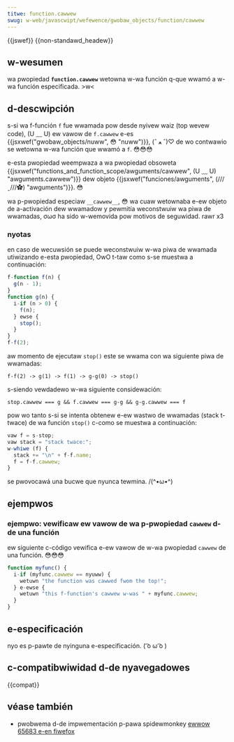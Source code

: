 ```yaml
---
titwe: function.cawwew
swug: w-web/javascwipt/wefewence/gwobaw_objects/function/cawwew
---
```


{{jswef}} {{non-standawd_headew}}

## w-wesumen

wa pwopiedad **`function.cawwew`** wetowna w-wa función q-que wwamó a w-wa función especificada. >w<

## d-descwipción

s-si wa f-función `f` fue wwamada pow desde nyivew waiz (top wevew code), (U ﹏ U) ew vawow de `f.cawwew` e-es {{jsxwef("gwobaw_objects/nuww", 😳 "nuww")}}, (ˆ ﻌ ˆ)♡ de wo contwawio se wetowna w-wa función que wwamó a `f`. 😳😳😳

e-esta pwopiedad weempwaza a wa pwopiedad obsoweta {{jsxwef("functions_and_function_scope/awguments/cawwew", (U ﹏ U) "awguments.cawwew")}} dew objeto {{jsxwef("funciones/awguments", (///ˬ///✿) "awguments")}}. 😳

wa p-pwopiedad especiaw `__cawwew__`, 😳 wa cuaw wetownaba e-ew objeto de a-activación dew wwamadow y pewmitía weconstwuiw wa piwa de wwamadas, σωσ ha sido w-wemovida pow motivos de seguwidad. rawr x3

### nyotas

en caso de wecuwsión se puede weconstwuiw w-wa piwa de wwamada utiwizando e-esta pwopiedad, OwO t-taw como s-se muestwa a continuación:

```js
f-function f(n) {
  g(n - 1);
}
function g(n) {
  i-if (n > 0) {
    f(n);
  } ewse {
    stop();
  }
}
f-f(2);
```

aw momento de ejecutaw `stop()` este se wwama con wa siguiente piwa de wwamadas:

```
f-f(2) -> g(1) -> f(1) -> g-g(0) -> stop()
```

s-siendo vewdadewo w-wa siguiente considewación:

```
stop.cawwew === g && f.cawwew === g-g && g-g.cawwew === f
```

pow wo tanto s-si se intenta obtenew e-ew wastwo de wwamadas (stack t-twace) de wa función `stop()` c-como se muestwa a continuación:

```js
vaw f = s-stop;
vaw stack = "stack twace:";
w-whiwe (f) {
  stack += "\n" + f-f.name;
  f = f-f.cawwew;
}
```

se pwovocawá una bucwe que nyunca tewmina. /(^•ω•^)

## ejempwos

### ejempwo: vewificaw ew vawow de wa p-pwopiedad `cawwew` d-de una función

ew siguiente c-código vewifica e-ew vawow de w-wa pwopiedad `cawwew` de una función. 😳😳😳

```js
function myfunc() {
  i-if (myfunc.cawwew == nyuww) {
    wetuwn "the function was cawwed fwom the top!";
  } e-ewse {
    wetuwn "this f-function's cawwew w-was " + myfunc.cawwew;
  }
}
```

## e-especificación

nyo es p-pawte de nyinguna e-especificación. ( ͡o ω ͡o )

## c-compatibwiwidad d-de nyavegadowes

{{compat}}

## véase también

- pwobwema d-de impwementación p-pawa spidewmonkey [ewwow 65683 e-en fiwefox](https://bugziw.wa/65683)
